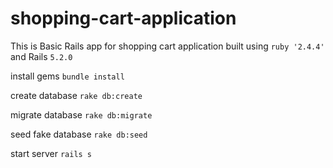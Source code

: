 # shopping-cart-application 
This is Basic Rails app for shopping cart application built using ```ruby '2.4.4'``` and Rails ```5.2.0```
 
install gems ```bundle install```

create database ```rake db:create```

migrate database ```rake db:migrate```

seed fake database ```rake db:seed```

start server ```rails s```
